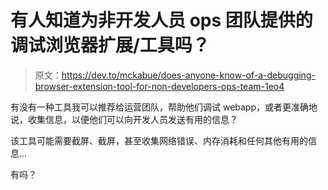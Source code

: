 # 有人知道为非开发人员 ops 团队提供的调试浏览器扩展/工具吗？

> 原文：<https://dev.to/mckabue/does-anyone-know-of-a-debugging-browser-extension-tool-for-non-developers-ops-team-1eo4>

有没有一种工具我可以推荐给运营团队，帮助他们调试 webapp，或者更准确地说，收集信息，以便他们可以向开发人员发送有用的信息？

该工具可能需要截屏、截屏，甚至收集网络错误、内存消耗和任何其他有用的信息...

有吗？